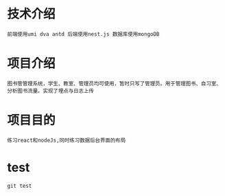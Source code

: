 # 技术介绍
    前端使用umi dva antd 后端使用nest.js 数据库使用mongoDB
# 项目介绍
    图书管管理系统，学生、教室、管理员均可使用，暂时只写了管理员。用于管理图书、自习室、分析图书流量。实现了埋点与日志上传
# 项目目的
    练习react和nodeJs,同时练习数据后台界面的布局 
# test
    git test
